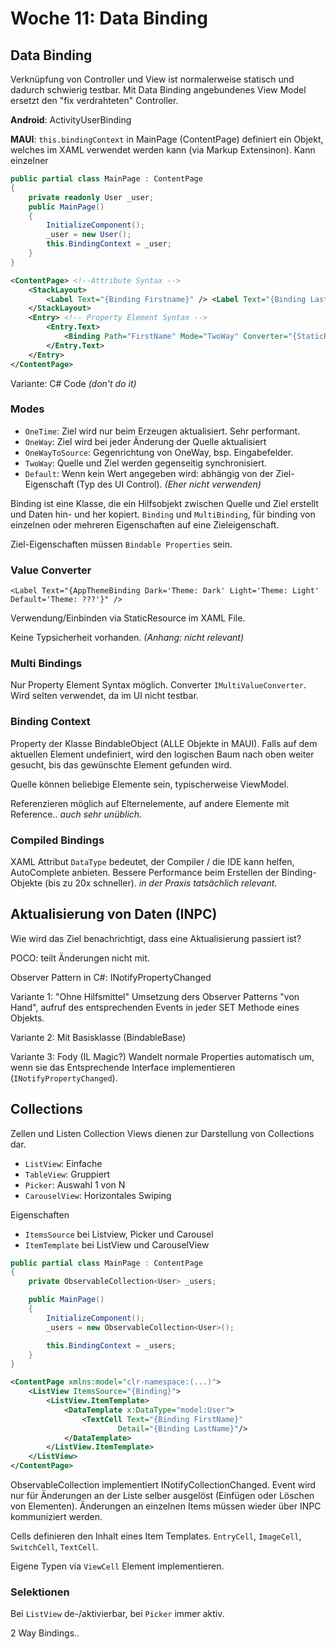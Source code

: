 # Woche 11: Data Binding

## Data Binding

Verknüpfung von Controller und View ist normalerweise statisch und dadurch schwierig testbar. Mit Data Binding angebundenes View Model ersetzt den "fix verdrahteten" Controller.

**Android**: ActivityUserBinding

**MAUI**: `this.bindingContext` in MainPage (ContentPage) definiert ein Objekt, welches im XAML verwendet werden kann (via Markup Extensinon). Kann einzelner 

```cs
public partial class MainPage : ContentPage
{
    private readonly User _user;
    public MainPage()
    {
        InitializeComponent();
        _user = new User();
        this.BindingContext = _user;
    }
}
```

```xml
<ContentPage> <!--Attribute Syntax --> 
    <StackLayout>
        <Label Text="{Binding Firstname}" /> <Label Text="{Binding Lastname}" />
    </StackLayout>
    <Entry> <!-- Property Element Syntax -->
    	<Entry.Text>
        	<Binding Path="FirstName" Mode="TwoWay" Converter="{StaticResource MyCnv}" />
		</Entry.Text>
	</Entry>
</ContentPage>
```

Variante: C# Code _(don't do it)_

### Modes

- `OneTime`: Ziel wird nur beim Erzeugen aktualisiert. Sehr performant.
- `OneWay`: Ziel wird bei jeder Änderung der Quelle aktualisiert
- `OneWayToSource`: Gegenrichtung von OneWay, bsp. Eingabefelder.
- `TwoWay`: Quelle und Ziel werden gegenseitig synchronisiert.
- `Default`: Wenn kein Wert angegeben wird: abhängig von der Ziel-Eigenschaft (Typ des UI Control). _(Eher nicht verwenden)_ 

Binding ist eine Klasse, die ein Hilfsobjekt zwischen Quelle und Ziel erstellt und Daten hin- und her kopiert.
`Binding` und `MultiBinding`, für binding von einzelnen oder mehreren Eigenschaften auf eine Zieleigenschaft.

Ziel-Eigenschaften müssen `Bindable Properties` sein.

### Value Converter

```xaml
<Label Text="{AppThemeBinding Dark='Theme: Dark' Light='Theme: Light' Default='Theme: ???'}" />
```

Verwendung/Einbinden via StaticResource im XAML File.

Keine Typsicherheit vorhanden.
_(Anhang: nicht relevant)_

### Multi Bindings

Nur Property Element Syntax möglich. Converter `IMultiValueConverter`. Wird selten verwendet, da im UI nicht testbar.

### Binding Context

Property der Klasse BindableObject (ALLE Objekte in MAUI). Falls auf dem aktuellen Element undefiniert, wird den logischen Baum nach oben weiter gesucht, bis das gewünschte Element gefunden wird.

Quelle können beliebige Elemente sein, typischerweise ViewModel.

Referenzieren möglich auf Elternelemente, auf andere Elemente mit Reference.. _auch sehr unüblich._

### Compiled Bindings

XAML Attribut `DataType` bedeutet, der Compiler / die IDE kann helfen, AutoComplete anbieten.
Bessere Performance beim Erstellen der Binding-Objekte (bis zu 20x schneller). _in der Praxis tatsächlich relevant._

## Aktualisierung von Daten (INPC)

Wie wird das Ziel benachrichtigt, dass eine Aktualisierung passiert ist?

POCO: teilt Änderungen nicht mit.

Observer Pattern in C#: INotifyPropertyChanged

Variante 1: "Ohne Hilfsmittel" 
Umsetzung ders Observer Patterns "von Hand", aufruf des entsprechenden Events in jeder SET Methode eines Objekts.

Variante 2: Mit Basisklasse (BindableBase)

Variante 3: Fody (IL Magic?) 
Wandelt normale Properties automatisch um, wenn sie das Entsprechende Interface implementieren (`INotifyPropertyChanged`).

## Collections

Zellen und Listen 
Collection Views dienen zur Darstellung von Collections dar.

- `ListView`: Einfache
- `TableView`: Gruppiert
- `Picker`: Auswahl 1 von N
- `CarouselView`: Horizontales Swiping

Eigenschaften

- `ItemsSource` bei Listview, Picker und Carousel
- `ItemTemplate` bei ListView und CarouselView

```cs
public partial class MainPage : ContentPage
{
    private ObservableCollection<User> _users;

    public MainPage()
    {
        InitializeComponent();
        _users = new ObservableCollection<User>();

        this.BindingContext = _users;
    }
}
```

```xml
<ContentPage xmlns:model="clr-namespace:(...)">
    <ListView ItemsSource="{Binding}">
        <ListView.ItemTemplate>
            <DataTemplate x:DataType="model:User">
                <TextCell Text="{Binding FirstName}"
                        Detail="{Binding LastName}"/>
            </DataTemplate>
        </ListView.ItemTemplate>
    </ListView>
</ContentPage>
```

ObservableCollection implementiert INotifyCollectionChanged. Event wird nur für Änderungen an der Liste selber ausgelöst (Einfügen oder Löschen von Elementen). Änderungen an einzelnen Items müssen wieder über INPC kommuniziert werden.

Cells definieren den Inhalt eines Item Templates.
`EntryCell`, `ImageCell`, `SwitchCell`, `TextCell`.

Eigene Typen via `ViewCell` Element implementieren.

### Selektionen

Bei `ListView` de-/aktivierbar, bei `Picker` immer aktiv.

2 Way Bindings..
